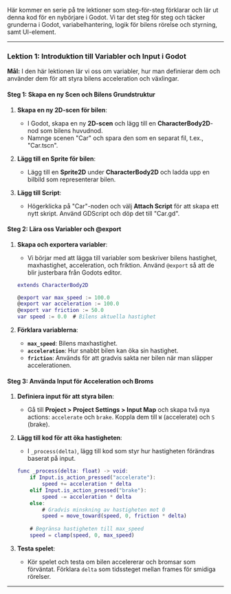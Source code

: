 Här kommer en serie på tre lektioner som steg-för-steg förklarar och lär ut denna kod för en nybörjare i Godot. Vi tar det steg för steg och täcker grunderna i Godot, variabelhantering, logik för bilens rörelse och styrning, samt UI-element.

---

### Lektion 1: Introduktion till Variabler och Input i Godot

**Mål:** I den här lektionen lär vi oss om variabler, hur man definierar dem och använder dem för att styra bilens acceleration och växlingar.

#### Steg 1: Skapa en ny Scen och Bilens Grundstruktur
1. **Skapa en ny 2D-scen för bilen**:
   - I Godot, skapa en ny **2D-scen** och lägg till en **CharacterBody2D**-nod som bilens huvudnod.
   - Namnge scenen "Car" och spara den som en separat fil, t.ex., "Car.tscn".

2. **Lägg till en Sprite för bilen**:
   - Lägg till en **Sprite2D** under **CharacterBody2D** och ladda upp en bilbild som representerar bilen.

3. **Lägg till Script**:
   - Högerklicka på "Car"-noden och välj **Attach Script** för att skapa ett nytt skript. Använd GDScript och döp det till "Car.gd".

#### Steg 2: Lära oss Variabler och @export
1. **Skapa och exportera variabler**:
   - Vi börjar med att lägga till variabler som beskriver bilens hastighet, maxhastighet, acceleration, och friktion. Använd `@export` så att de blir justerbara från Godots editor.

   ```gd
   extends CharacterBody2D

   @export var max_speed := 100.0
   @export var acceleration := 100.0
   @export var friction := 50.0
   var speed := 0.0  # Bilens aktuella hastighet
   ```

2. **Förklara variablerna**:
   - **`max_speed`**: Bilens maxhastighet.
   - **`acceleration`**: Hur snabbt bilen kan öka sin hastighet.
   - **`friction`**: Används för att gradvis sakta ner bilen när man släpper accelerationen.

#### Steg 3: Använda Input för Acceleration och Broms
1. **Definiera input för att styra bilen**:
   - Gå till **Project > Project Settings > Input Map** och skapa två nya actions: `accelerate` och `brake`. Koppla dem till `W` (accelerate) och `S` (brake).
   
2. **Lägg till kod för att öka hastigheten**:
   - I `_process(delta)`, lägg till kod som styr hur hastigheten förändras baserat på input.

   ```gd
   func _process(delta: float) -> void:
       if Input.is_action_pressed("accelerate"):
           speed += acceleration * delta
       elif Input.is_action_pressed("brake"):
           speed -= acceleration * delta
       else:
           # Gradvis minskning av hastigheten mot 0
           speed = move_toward(speed, 0, friction * delta)
       
       # Begränsa hastigheten till max_speed
       speed = clamp(speed, 0, max_speed)
   ```

3. **Testa spelet**:
   - Kör spelet och testa om bilen accelererar och bromsar som förväntat. Förklara `delta` som tidssteget mellan frames för smidiga rörelser.

---
